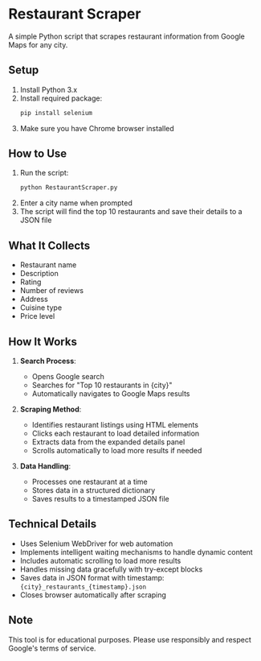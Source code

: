 # Restaurant Scraper

A simple Python script that scrapes restaurant information from Google Maps for any city.

## Setup

1. Install Python 3.x
2. Install required package:
   ```bash
   pip install selenium
   ```
3. Make sure you have Chrome browser installed

## How to Use

1. Run the script:
   ```bash
   python RestaurantScraper.py
   ```
2. Enter a city name when prompted
3. The script will find the top 10 restaurants and save their details to a JSON file

## What It Collects

- Restaurant name
- Description
- Rating
- Number of reviews
- Address
- Cuisine type
- Price level

## How It Works

1. **Search Process**:
    - Opens Google search
    - Searches for "Top 10 restaurants in {city}"
    - Automatically navigates to Google Maps results

2. **Scraping Method**:
    - Identifies restaurant listings using HTML elements
    - Clicks each restaurant to load detailed information
    - Extracts data from the expanded details panel
    - Scrolls automatically to load more results if needed

3. **Data Handling**:
    - Processes one restaurant at a time
    - Stores data in a structured dictionary
    - Saves results to a timestamped JSON file

## Technical Details

- Uses Selenium WebDriver for web automation
- Implements intelligent waiting mechanisms to handle dynamic content
- Includes automatic scrolling to load more results
- Handles missing data gracefully with try-except blocks
- Saves data in JSON format with timestamp: `{city}_restaurants_{timestamp}.json`
- Closes browser automatically after scraping

## Note

This tool is for educational purposes. Please use responsibly and respect Google's terms of service.
